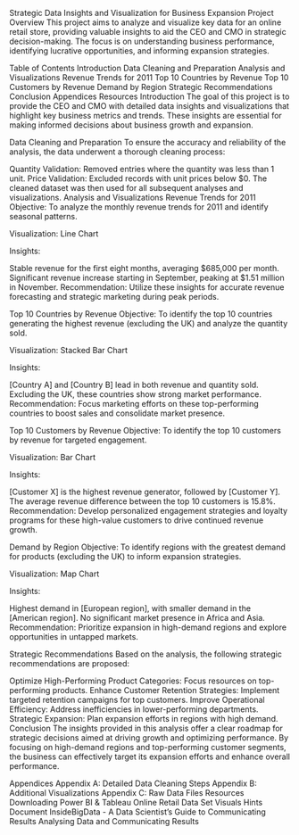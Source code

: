 Strategic Data Insights and Visualization for Business Expansion
Project Overview
This project aims to analyze and visualize key data for an online retail store, providing valuable insights to aid the CEO and CMO in strategic decision-making. The focus is on understanding business performance, identifying lucrative opportunities, and informing expansion strategies.

Table of Contents
Introduction
Data Cleaning and Preparation
Analysis and Visualizations
Revenue Trends for 2011
Top 10 Countries by Revenue
Top 10 Customers by Revenue
Demand by Region
Strategic Recommendations
Conclusion
Appendices
Resources
Introduction
The goal of this project is to provide the CEO and CMO with detailed data insights and visualizations that highlight key business metrics and trends. These insights are essential for making informed decisions about business growth and expansion.

Data Cleaning and Preparation
To ensure the accuracy and reliability of the analysis, the data underwent a thorough cleaning process:

Quantity Validation: Removed entries where the quantity was less than 1 unit.
Price Validation: Excluded records with unit prices below $0.
The cleaned dataset was then used for all subsequent analyses and visualizations.
Analysis and Visualizations
Revenue Trends for 2011
Objective: To analyze the monthly revenue trends for 2011 and identify seasonal patterns.

Visualization: Line Chart

Insights:

Stable revenue for the first eight months, averaging $685,000 per month.
Significant revenue increase starting in September, peaking at $1.51 million in November.
Recommendation: Utilize these insights for accurate revenue forecasting and strategic marketing during peak periods.

Top 10 Countries by Revenue
Objective: To identify the top 10 countries generating the highest revenue (excluding the UK) and analyze the quantity sold.

Visualization: Stacked Bar Chart

Insights:

[Country A] and [Country B] lead in both revenue and quantity sold.
Excluding the UK, these countries show strong market performance.
Recommendation: Focus marketing efforts on these top-performing countries to boost sales and consolidate market presence.

Top 10 Customers by Revenue
Objective: To identify the top 10 customers by revenue for targeted engagement.

Visualization: Bar Chart

Insights:

[Customer X] is the highest revenue generator, followed by [Customer Y].
The average revenue difference between the top 10 customers is 15.8%.
Recommendation: Develop personalized engagement strategies and loyalty programs for these high-value customers to drive continued revenue growth.

Demand by Region
Objective: To identify regions with the greatest demand for products (excluding the UK) to inform expansion strategies.

Visualization: Map Chart

Insights:

Highest demand in [European region], with smaller demand in the [American region].
No significant market presence in Africa and Asia.
Recommendation: Prioritize expansion in high-demand regions and explore opportunities in untapped markets.

Strategic Recommendations
Based on the analysis, the following strategic recommendations are proposed:

Optimize High-Performing Product Categories: Focus resources on top-performing products.
Enhance Customer Retention Strategies: Implement targeted retention campaigns for top customers.
Improve Operational Efficiency: Address inefficiencies in lower-performing departments.
Strategic Expansion: Plan expansion efforts in regions with high demand.
Conclusion
The insights provided in this analysis offer a clear roadmap for strategic decisions aimed at driving growth and optimizing performance. By focusing on high-demand regions and top-performing customer segments, the business can effectively target its expansion efforts and enhance overall performance.

Appendices
Appendix A: Detailed Data Cleaning Steps
Appendix B: Additional Visualizations
Appendix C: Raw Data Files
Resources
Downloading Power BI & Tableau
Online Retail Data Set
Visuals Hints Document
InsideBigData - A Data Scientist’s Guide to Communicating Results
Analysing Data and Communicating Results
